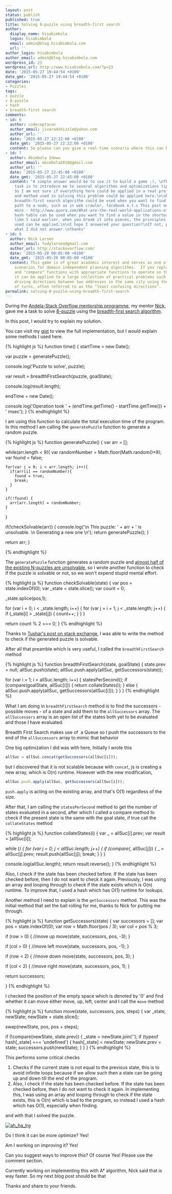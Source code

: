 ```yaml
---
layout: post
status: publish
published: true
title: Solving 8-puzzle using breadth-first search
author:
  display_name: hisabimbola
  login: hisabimbola
  email: admin@blog.hisabimbola.com
  url: ''
author_login: hisabimbola
author_email: admin@blog.hisabimbola.com
wordpress_id: 23
wordpress_url: http://www.hisabimbola.com/?p=23
date: '2015-05-27 19:44:54 +0100'
date_gmt: '2015-05-27 19:44:54 +0100'
categories:
- Puzzles
tags:
- puzzle
- 8-puzzle
- hash
- breadth-first search
comments:
- id: 6
  author: codeceptacon
  author_email: jivara4shizzle@yahoo.com
  author_url: ''
  date: '2015-05-27 22:22:00 +0100'
  date_gmt: '2015-05-27 22:22:00 +0100'
  content: So please can you give a real-time scenario where this can be applied?
- id: 7
  author: Abimbola Idowu
  author_email: abimbola2010@gmail.com
  author_url: ''
  date: '2015-05-27 22:45:00 +0100'
  date_gmt: '2015-05-27 22:45:00 +0100'
  content: "A simple answer would be to use it to build a game ;), \nThe goal of the
    task is to introduce me to several algorithms and optimizations tips in programming.
    So I am not sure if everything here could be applied in a real project, some principles
    and method used in solving this problem could be applied here.\n\nFor example:\nThe
    breadth-first search algorithm could be used when you want to find the shortest
    path to a node, such as in web crawler, facebook e.t.c This post on quora explained
    more - http://www.quora.com/What-are-the-real-world-applications-of-Breadth-First-Search\n\nThe
    hash table can be used when you want to find a value in the shortest time.\n\nSo
    like I said earlier, when you break it into pieces, the principles and methods
    used can be applied.\n\nI hope I answered your question?\nIf not, please reply
    what I did not answer.\nThanks"
- id: 8
  author: Nick Larsen
  author_email: fodylarsen@gmail.com
  author_url: http://stackoverflow.com/
  date: '2015-05-28 00:05:00 +0100'
  date_gmt: '2015-05-28 00:05:00 +0100'
  content: This game is of great academic interest and serves as one of the benchmark
    scenarios for domain independent planning algorithms.  If you replace the "getSuccessors"
    and "compare" functions with appropriate functions to operate on the state variable,
    it can be applied to a large collection of practical problems such as finding
    driving directions between two addresses in the same city using the fewest number
    of turns, often referred to as the "least confusing directions".
permalink: solving-8-puzzle-using-breadth-first-search
---
```


During the [Andela-Stack Overflow mentorship programme](http://blog.stackoverflow.com/2015/05/stack-overflow-and-andela-partner-to-provide-education-beyond-borders/), my mentor [Nick](http://stackoverflow.com/users/178082/nick-larsen), gave me a task to solve [8-puzzle](http://www.8puzzle.com/8_puzzle_problem.html) using the [breadth-first search algorithm](http://en.wikipedia.org/wiki/Breadth-first_search).

In this post, I would try to explain my solution.

You can visit my [gist](https://gist.github.com/andela-aidowu/dbbbd9fb3d3dc3ad01b8) to view the full implementation, but I would explain some methods I used here.

{% highlight js %}
function time() {
  startTime = new Date();

  var puzzle = generatePuzzle();

  console.log('Puzzle to solve', puzzle);

  var result = breadthFirstSearch(puzzle, goalState);

  console.log(result.length);

  endTime = new Date();

  console.log('Operation took ' + (endTime.getTime() - startTime.getTime()) + ' msec');
}
{% endhighlight %}

I am using this function to calculate the total execution time of the program. In this method I am calling the `generatePuzzle` function to generate a random puzzle.

{% highlight js %}
function generatePuzzle() {
  var arr = [];

  while(arr.length < 9){
    var randomNumber = Math.floor(Math.random()*9);
    var found = false;

    for(var i = 0; i < arr.length; i++){
      if(arr[i] == randomNumber){
        found = true;
        break;
      }
    }

    if(!found) {
      arr[arr.length] = randomNumber;
    }

  }

  if(!checkSolvable(arr)) {
    console.log('\n This puzzle: ' + arr + ' is unsolvable. \n Generating a new one \n');
    return generatePuzzle();
  }

  return arr;
}

{% endhighlight %}


The `generatePuzzle` function generates a random puzzle and [almost half of the existing N-puzzles are unsolvable,](http://en.wikipedia.org/w/index.php?title=15_puzzle#Solvability) so I wrote another function to check if the puzzle is solvable or not, so we won't expend stupid mental effort.

{% highlight js %}
function checkSolvable(state) {
  var pos = state.indexOf(0);
  var _state = state.slice();
  var count = 0;

  _state.splice(pos,1);

  for (var i = 0; i < _state.length; i++) {
    for (var j = i + 1; j < _state.length; j++) {
      if (_state[i] > _state[j]) {
        count++;
      }
    }
  }

  return count % 2 === 0;
}
{% endhighlight %}

Thanks to [Tushar's post on stack exchange](http://math.stackexchange.com/a/838818), I was able to write the method to check if the generated puzzle is solvable.

After all that preamble which is very useful, I called the `breadthFirstSearch` method

{% highlight js %}
function breadthFirstSearch(state, goalState) {
  state.prev = null;
  allSuc.push(state);
  allSuc.push.apply(allSuc, getSuccessors(state));

  for (var i = 1; i < allSuc.length; i++) {
    statesPerSecond();
    if (compare(goalState, allSuc[i])) {
      return collateStates(i);
    } else {
      allSuc.push.apply(allSuc, getSuccessors(allSuc[i]));
    }
  }
}
{% endhighlight %}

What I am doing in `breadthFirstSearch` method is to find the successors - possible moves - of a state and add them to the `allSuccessors` array. The `allSuccessors` array is an open list of the states both yet to be evaluated and those I have evaluated.

<span class="s1">Breadth First Search makes use of  a Queue so I push the successors to the end of the `allSuccessors` array to mimic that behavior</span>

One big optimization I did was with here, Initially I wrote this

```js
allSuc = allSuc.concat(getSuccessors(allSuc[i]));
```

but I discovered that it is not scalable because with `concat`, js is creating a new array, which is O(n) runtime. However with the new modification,

```js
allSuc.push.apply(allSuc, getSuccessors(allSuc[i]));
```

`push.apply` is acting on the existing array, and that's O(1) regardless of the size.

After that, I am calling the `statesPerSecond` method to get the number of states evaluated in a second, after which I called a compare method to check if the present state is the same with the goal state, if true call the `collateStates` method

{% highlight js %}
function collateStates(i) {
  var _ = allSuc[i].prev;
  var result = [allSuc[i]];

  while (_) {
    for (var j = 0; j < allSuc.length; j++) {
      if (compare(_, allSuc[j])) {
        _ = allSuc[j].prev;
        result.push(allSuc[j]);
        break;
      }
    }
  }

  console.log(allSuc.length);
  return result.reverse();
}
{% endhighlight %}

Also, I check if the state has been checked before. If the state has been checked before, then I do not want to check it again. Previously, I was using an array and looping through to check if the state exists which is O(n) runtime. To improve that, I used a hash which has O(1) runtime for lookups.

Another method I need to explain is the `getSuccessors` method. This was the initial method that set the ball rolling for me, thanks to Nick for putting me through.

{% highlight js %}
function getSuccessors(state) {
  var successors = [];
  var pos = state.indexOf(0);
  var row = Math.floor(pos / 3);
  var col = pos % 3;

  if (row > 0) {
    //move up
    move(state, successors, pos, -3);
  }

  if (col > 0) {
    //move left
    move(state, successors, pos, -1);
  }

  if (row < 2) {
    //move down
    move(state, successors, pos, 3);
  }

  if (col < 2) {
    //move right
    move(state, successors, pos, 1);
  }

  return successors;

}
{% endhighlight %}

I checked the position of the empty space which is denoted by '0' and find whether it can move either move, up, left, center and I call the `move` method

{% highlight js %}
function move(state, successors, pos, steps) {
  var _state, newState;
  newState = state.slice();

  swap(newState, pos, pos + steps);

  if (!compare(newState, state.prev)) {
    _state = newState.join('');
    if (typeof hash[_state] === 'undefined') {
      hash[_state] = newState;
      newState.prev = state;
      successors.push(newState);
    }
  }
}
{% endhighlight %}

This performs some critical checks

1.  Checks if the current state is not equal to the previous state, this is to avoid infinite loops because if we allow such then a state can be going up and down till the end of the program.
2.  Also, I check if the state has been checked before. If the state has been checked before, then I do not want to check it again. In implementing this, I was using an array and looping through to check if the state exists, this is O(n) which is bad to the program, so instead I used a hash which has O(1), especially when finding.

and with that I solved the puzzle.

[![ah_ha_lrg](assets/ah_ha_lrg-300x300.gif)](assets/ah_ha_lrg-300x300.gif)

Do I think it can be more optimize? Yes!

Am I working on improving it? Yes!

Can you suggest ways to improve this? Of course Yes! Please use the comment section.

Currently working on implementing this with A* algorithm, Nick said that is way faster. So my next blog post should be that

Thanks and share to your friends.
